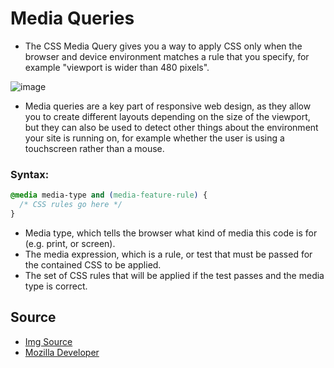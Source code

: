 # Media Queries

* The CSS Media Query gives you a way to apply CSS only when the browser and device environment matches a rule that you specify, for example "viewport is wider than 480 pixels". 

![image](https://user-images.githubusercontent.com/61557537/80324916-a5b58f80-87f8-11ea-8b74-c597b2493b54.png)

* Media queries are a key part of responsive web design, as they allow you to create different layouts depending on the size of the viewport, but they can also be used to detect other things about the environment your site is running on, for example whether the user is using a touchscreen rather than a mouse.

### Syntax:

```css
@media media-type and (media-feature-rule) {
  /* CSS rules go here */
}
```

* Media type, which tells the browser what kind of media this code is for (e.g. print, or screen).
* The media expression, which is a rule, or test that must be passed for the contained CSS to be applied.
* The set of CSS rules that will be applied if the test passes and the media type is correct.

## Source 

* [Img Source](https://www.silocreativo.com/media-queries-css/)
* [Mozilla Developer](https://developer.mozilla.org/en-US/docs/Web/CSS/Media_Queries/Using_media_queries)
